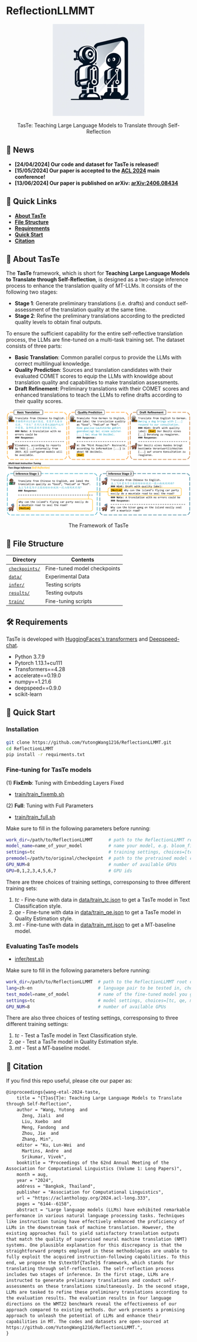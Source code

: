 # ReflectionLLMMT

<div align="center">
    <img src="images/logo.png" width=250></img>
    <p class="image-caption">TasTe: Teaching Large Language Models to Translate through Self-Reflection</p>
</div>

## **📣 News**

- **[24/04/2024] Our code and dataset for TasTe is released!**
- **[15/05/2024] Our paper is accepted to the [ACL 2024](https://2024.aclweb.org/) main conference!**
- **[13/06/2024] Our paper is published on arXiv: [arXiv:2406.08434](https://arxiv.org/abs/2406.08434)**


## **🔗 Quick Links**

- **[About TasTe](#about)**
- **[File Structure](#structure)**
- **[Requirements](#requirements)**
- **[Quick Start](#start)**
- **[Citation](#citation)**


## **🤖 About TasTe**<a name="about"></a>
The **TasTe** framework, which is short for **Teaching Large Language Models to Translate through Self-Reflection**, is designed as a two-stage inference process to enhance the translation quality of MT-LLMs. It consists of the following two stages:

- **Stage 1**: Generate preliminary translations (i.e. drafts) and conduct self-assessment of the translation quality at the same time.
- **Stage 2**: Refine the preliminary translations according to the predicted quality levels to obtain final outputs.

To ensure the sufficient capability for the entire self-reflective translation process, the LLMs are fine-tuned on a multi-task training set. The dataset consists of three parts:

- **Basic Translation**: Common parallel corpus to provide the LLMs with correct multilingual knowledge.
- **Quality Prediction**: Sources and translation candidates with their evaluated COMET scores to equip the LLMs with knowldge about translation quality and capabilities to make translation assessments.
- **Draft Refinement**: Preliminary translations with their COMET scores and enhanced translations to teach the LLMs to refine drafts according to their quality scores.

<div align="center">
    <img src="images/framework.png"></img>
    <p class="image-caption">The Framework of TasTe</p>
</div>


## **📜 File Structure**<a name="structure"></a>
| Directory      | Contents                     |
| -------------- | ---------------------------- |
| [`checkpoints/`](https://github.com/YutongWang1216/ReflectionLLMMT/tree/main/checkpoints) | Fine-tuned model checkpoints |
| [`data/`](https://github.com/YutongWang1216/ReflectionLLMMT/tree/main/data)        | Experimental Data            |
| [`infer/`](https://github.com/YutongWang1216/ReflectionLLMMT/tree/main/infer)       | Testing scripts              |
| [`results/`](https://github.com/YutongWang1216/ReflectionLLMMT/tree/main/results)     | Testing outputs              |
| [`train/`](https://github.com/YutongWang1216/ReflectionLLMMT/tree/main/train)       | Fine-tuning scripts          |


## **🛠️ Requirements**<a name="requirements"></a>
TasTe is developed with [HuggingFaces's transformers](https://github.com/huggingface/transformers) and [Deepspeed-chat](https://github.com/microsoft/DeepSpeedExamples/tree/master/applications/DeepSpeed-Chat).
- Python 3.7.9
- Pytorch 1.13.1+cu111
- Transformers==4.28
- accelerate==0.19.0
- numpy==1.21.6
- deepspeed==0.9.0
- scikit-learn

## **🚀 Quick Start**<a name="start"></a>

### **Installation**

```bash
git clone https://github.com/YutongWang1216/ReflectionLLMMT.git
cd ReflectionLLMMT
pip install -r requirments.txt
```

### **Fine-tuning for TasTe models**

(1) **FixEmb**: Tuning with Embedding Layers Fixed

- [train/train_fixemb.sh](https://github.com/YutongWang1216/ReflectionLLMMT/tree/main/train/train_fixemb.sh)


(2) **Full**: Tuning with Full Parameters

- [train/train_full.sh](https://github.com/YutongWang1216/ReflectionLLMMT/tree/main/train/train_full.sh)

Make sure to fill in the following parameters before running:

```bash
work_dir=/path/to/ReflectionLLMMT      # path to the ReflectionLLMMT root directory
model_name=name_of_your_model          # name your model, e.g. bloom_fixemb
settings=tc                            # training settings, choices=[tc, qe, mt]
premodel=/path/to/original/checkpoint  # path to the pretrained model checkpoint directory
GPU_NUM=8                              # number of available GPUs
GPU=0,1,2,3,4,5,6,7                    # GPU ids
```

There are three choices of training settings, corresponsing to three different training sets:

1. *tc* - Fine-tune with data in [data/train_tc.json](https://github.com/YutongWang1216/ReflectionLLMMT/tree/main/data/train_tc.json) to get a TasTe model in Text Classification style.
2. *qe* - Fine-tune with data in [data/train_qe.json](https://github.com/YutongWang1216/ReflectionLLMMT/tree/main/data/train_qe.json) to get a TasTe model in Quality Estimation style.
3. *mt* - Fine-tune with data in [data/train_mt.json](data/train_mt.json) to get a MT-baseline model.

### **Evaluating TasTe models**

- [infer/test.sh](https://github.com/YutongWang1216/ReflectionLLMMT/tree/main/infer/test.sh)

Make sure to fill in the following parameters before running:

```bash
work_dir=/path/to/ReflectionLLMMT  # path to the ReflectionLLMMT root directory
lang=zh-en                         # language pair to be tested in, choices=['zh-en', 'en-zh', 'de-en', 'en-de']
test_model=name_of_model           # name of the fine-tuned model you gave
settings=tc                        # model settings, choices=[tc, qe, mt]
GPU_NUM=8                          # number of available GPUs
```

There are also three choices of testing settings, corresponsing to three different training settings:

1. *tc* - Test a TasTe model in Text Classification style.
2. *qe* - Test a TasTe model in Quality Estimation style.
3. *mt* - Test a MT-baseline model.


## **📝 Citation**<a name="citation"></a>
If you find this repo useful, please cite our paper as:
```
@inproceedings{wang-etal-2024-taste,
    title = "{T}as{T}e: Teaching Large Language Models to Translate through Self-Reflection",
    author = "Wang, Yutong  and
      Zeng, Jiali  and
      Liu, Xuebo  and
      Meng, Fandong  and
      Zhou, Jie  and
      Zhang, Min",
    editor = "Ku, Lun-Wei  and
      Martins, Andre  and
      Srikumar, Vivek",
    booktitle = "Proceedings of the 62nd Annual Meeting of the Association for Computational Linguistics (Volume 1: Long Papers)",
    month = aug,
    year = "2024",
    address = "Bangkok, Thailand",
    publisher = "Association for Computational Linguistics",
    url = "https://aclanthology.org/2024.acl-long.333",
    pages = "6144--6158",
    abstract = "Large language models (LLMs) have exhibited remarkable performance in various natural language processing tasks. Techniques like instruction tuning have effectively enhanced the proficiency of LLMs in the downstream task of machine translation. However, the existing approaches fail to yield satisfactory translation outputs that match the quality of supervised neural machine translation (NMT) systems. One plausible explanation for this discrepancy is that the straightforward prompts employed in these methodologies are unable to fully exploit the acquired instruction-following capabilities. To this end, we propose the $\textbf{TasTe}$ framework, which stands for translating through self-reflection. The self-reflection process includes two stages of inference. In the first stage, LLMs are instructed to generate preliminary translations and conduct self-assessments on these translations simultaneously. In the second stage, LLMs are tasked to refine these preliminary translations according to the evaluation results. The evaluation results in four language directions on the WMT22 benchmark reveal the effectiveness of our approach compared to existing methods. Our work presents a promising approach to unleash the potential of LLMs and enhance their capabilities in MT. The codes and datasets are open-sourced at https://github.com/YutongWang1216/ReflectionLLMMT.",
}
```
